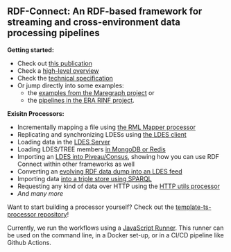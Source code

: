 ## RDF-Connect: An RDF-based framework for streaming and cross-environment data processing pipelines

__Getting started:__ 
* Check out [this publication](https://ceur-ws.org/Vol-3830/paper1.pdf)
* Check a [high-level overview](https://rdf-connect.github.io/rdfc.github.io/)
* Check the [technical specification](https://rdf-connect.github.io/specification/)
* Or jump directly into some examples:
  * the [examples from the Maregraph project](https://github.com/rdf-connect/maregraph-examples) or
  * the [pipelines in the ERA RINF project](https://github.com/rdf-connect/RDF-Connect-RINF-LDES).

__Exisitn Processors:__

 * Incrementally mapping a file using [the RML Mapper processor](https://github.com/rdf-connect/rml-utils-processor-ts)
 * Replicating and synchronizing LDESs using [the LDES client](https://github.com/rdf-connect/ldes-client)
 * Loading data in the [LDES Server](https://github.com/rdf-connect/LDES-Solid-Server)
 * Loading LDES/TREE members [in MongoDB or Redis](https://github.com/rdf-connect/sds-storage-writer-ts)
 * Importing an [LDES into Piveau/Consus](https://github.com/rdf-connect/piveau-consus-importing-ldes), showing how you can use RDF Connect within other frameworks as well
 * Converting an [evolving RDF data dump into an LDES feed](https://github.com/rdf-connect/dumps-to-feed-processor-ts)
 * Importing data [into a triple store using SPARQL](https://github.com/rdf-connect/sparql-ingest-processor-ts)
 * Requesting any kind of data over HTTP using the [HTTP utils processor](https://github.com/rdf-connect/http-utils-processor-ts)
 * _And many more_

Want to start building a processor yourself? Check out the [template-ts-processor repository](https://github.com/rdf-connect/template-processor-ts)!

Currently, we run the workflows using a [JavaScript Runner](https://github.com/rdf-connect/js-runner). This runner can be used on the command line, in a Docker set-up, or in a CI/CD pipeline like Github Actions.
